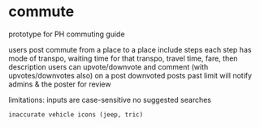 # commute

prototype for PH commuting guide

users post commute from a place to a place
include steps
each step has mode of transpo, waiting time for that transpo, travel time, fare, then description
users can upvote/downvote and comment (with upvotes/downvotes also) on a post
downvoted posts past limit will notify admins & the poster for review

limitations:
    inputs are case-sensitive
    no suggested searches

    inaccurate vehicle icons (jeep, tric)
